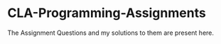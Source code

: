 # CLA-Programming-Assignments

The Assignment Questions and my solutions to them are present here. 
